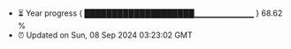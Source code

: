 - ⏳ Year progress { ████████████████████▁▁▁▁▁▁▁▁▁▁ } 68.62 %
- ⏰ Updated on Sun, 08 Sep 2024 03:23:02 GMT

